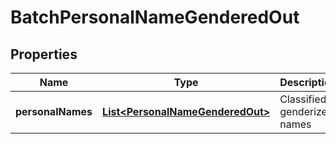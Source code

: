 

# BatchPersonalNameGenderedOut


## Properties

| Name | Type | Description | Notes |
|------------ | ------------- | ------------- | -------------|
|**personalNames** | [**List&lt;PersonalNameGenderedOut&gt;**](PersonalNameGenderedOut.md) | Classified genderized names |  [optional] |



